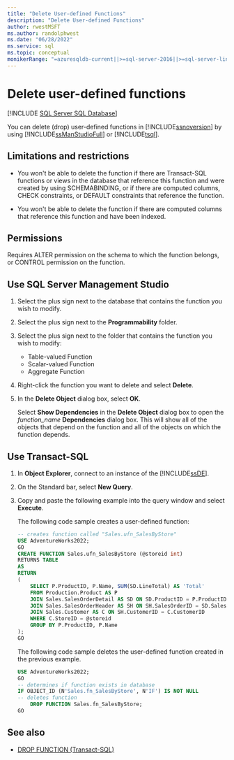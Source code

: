 ```yaml
---
title: "Delete User-defined Functions"
description: "Delete User-defined Functions"
author: rwestMSFT
ms.author: randolphwest
ms.date: "06/28/2022"
ms.service: sql
ms.topic: conceptual
monikerRange: "=azuresqldb-current||>=sql-server-2016||>=sql-server-linux-2017||=azuresqldb-mi-current"
---
```

# Delete user-defined functions

[!INCLUDE [SQL Server SQL Database](../../includes/applies-to-version/sql-asdb.md)]

You can delete (drop) user-defined functions in [!INCLUDE[ssnoversion](../../includes/ssnoversion-md.md)] by using [!INCLUDE[ssManStudioFull](../../includes/ssmanstudiofull-md.md)] or [!INCLUDE[tsql](../../includes/tsql-md.md)].

## <a id="Restrictions"></a> Limitations and restrictions

- You won't be able to delete the function if there are Transact-SQL functions or views in the database that reference this function and were created by using SCHEMABINDING, or if there are computed columns, CHECK constraints, or DEFAULT constraints that reference the function.

- You won't be able to delete the function if there are computed columns that reference this function and have been indexed.

## Permissions

Requires ALTER permission on the schema to which the function belongs, or CONTROL permission on the function.

## <a id="SSMSProcedure"></a> Use SQL Server Management Studio

1. Select the plus sign next to the database that contains the function you wish to modify.

1. Select the plus sign next to the **Programmability** folder.

1. Select the plus sign next to the folder that contains the function you wish to modify:

   - Table-valued Function
   - Scalar-valued Function
   - Aggregate Function

1. Right-click the function you want to delete and select **Delete**.

1. In the **Delete Object** dialog box, select **OK**.

   Select **Show Dependencies** in the **Delete Object** dialog box to open the *function_name* **Dependencies** dialog box. This will show all of the objects that depend on the function and all of the objects on which the function depends.

## <a id="TsqlProcedure"></a> Use Transact-SQL

1. In **Object Explorer**, connect to an instance of the [!INCLUDE[ssDE](../../includes/ssde-md.md)].

1. On the Standard bar, select **New Query**.

1. Copy and paste the following example into the query window and select **Execute**.

   The following code sample creates a user-defined function:

   ```sql
   -- creates function called "Sales.ufn_SalesByStore"
   USE AdventureWorks2022;
   GO
   CREATE FUNCTION Sales.ufn_SalesByStore (@storeid int)
   RETURNS TABLE
   AS
   RETURN
   (
       SELECT P.ProductID, P.Name, SUM(SD.LineTotal) AS 'Total'
       FROM Production.Product AS P
       JOIN Sales.SalesOrderDetail AS SD ON SD.ProductID = P.ProductID
       JOIN Sales.SalesOrderHeader AS SH ON SH.SalesOrderID = SD.SalesOrderID
       JOIN Sales.Customer AS C ON SH.CustomerID = C.CustomerID
       WHERE C.StoreID = @storeid
       GROUP BY P.ProductID, P.Name
   );
   GO
   ```

   The following code sample deletes the user-defined function created in the previous example.

   ```sql
   USE AdventureWorks2022;
   GO
   -- determines if function exists in database
   IF OBJECT_ID (N'Sales.fn_SalesByStore', N'IF') IS NOT NULL
   -- deletes function
       DROP FUNCTION Sales.fn_SalesByStore;
   GO
   ```

## See also

- [DROP FUNCTION &#40;Transact-SQL&#41;](../../t-sql/statements/drop-function-transact-sql.md)
